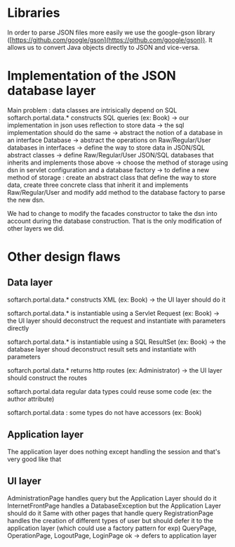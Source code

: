 
# Libraries
In order to parse JSON files more easily we use the google-gson library ([https://github.com/google/gson](https://github.com/google/gson)). It allows us to convert Java objects directly to JSON and vice-versa.

# Implementation of the JSON database layer

Main problem : data classes are intrisically depend on SQL
softarch.portal.data.* constructs SQL queries (ex: Book)
    -> our implementation in json uses reflection to store data
    -> the sql implementation should do the same
    -> abstract the notion of a database in an interface Database
    -> abstract the operations on Raw/Regular/User databases in interfaces
    -> define the way to store data in JSON/SQL abstract classes
    -> define Raw/Regular/User JSON/SQL databases that inherits and implements those above
    -> choose the method of storage using dsn in servlet configuration and a database factory
    -> to define a new method of storage : create an abstract class that define the way to store data, create three concrete class that inherit it and implements Raw/Regular/User and modify add method to the database factory to parse the new dsn.

We had to change to modify the facades constructor to take the dsn into account during the database construction. That is the only modification of other layers we did.

# Other design flaws

## Data layer

softarch.portal.data.* constructs XML (ex: Book)
    -> the UI layer should do it

softarch.portal.data.* is instantiable using a Servlet Request (ex: Book)
    -> the UI layer should deconstruct the request and instantiate with parameters directly

softarch.portal.data.* is instantiable using a SQL ResultSet (ex: Book)
    -> the database layer shoud deconstruct result sets and instantiate with parameters

softarch.portal.data.* returns http routes (ex: Administrator)
    -> the UI layer should construct the routes

softarch.portal.data regular data types could reuse some code (ex: the author attribute)

softarch.portal.data : some types do not have accessors (ex: Book)


## Application layer
The application layer does nothing except handling the session and that's very good like that

## UI layer
AdministrationPage handles query but the Application Layer should do it
InternetFrontPage handles a DatabaseException but the Application Layer should do it
Same with other pages that handle query
RegistrationPage handles the creation of different types of user but should defer it to the application layer (which could use a factory pattern for exp)
QueryPage, OperationPage, LogoutPage, LoginPage ok -> defers to application layer